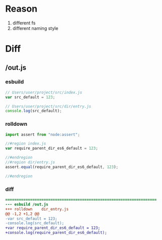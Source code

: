 # Reason
1. different fs
2. different naming style
# Diff
## /out.js
### esbuild
```js
// Users/user/project/src/index.js
var src_default = 123;

// Users/user/project/src/dir/entry.js
console.log(src_default);
```
### rolldown
```js
import assert from "node:assert";

//#region index.js
var require_parent_dir_es6_default = 123;

//#endregion
//#region dir/entry.js
assert.equal(require_parent_dir_es6_default, 123);

//#endregion
```
### diff
```diff
===================================================================
--- esbuild	/out.js
+++ rolldown	dir_entry.js
@@ -1,2 +1,2 @@
-var src_default = 123;
-console.log(src_default);
+var require_parent_dir_es6_default = 123;
+console.log(require_parent_dir_es6_default);

```